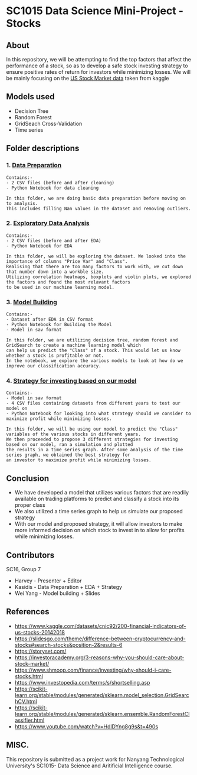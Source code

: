 # SC1015 Data Science Mini-Project - Stocks

## About
In this repository, we will be attempting to find the top factors that affect the performance of a stock, so as to develop a safe stock investing strategy to ensure positive rates of return for investors while minimizing losses. We will be mainly focusing on the [US Stock Market data](https://www.kaggle.com/datasets/cnic92/200-financial-indicators-of-us-stocks-20142018) taken from kaggle

## Models used
- Decision Tree
- Random Forest
- GridSeach Cross-Validation
- Time series

## Folder descriptions

### 1. [Data Preparation](https://github.com/weicocogoat/SC1015-Mini-Project/tree/master/1%20data%20preparation)

    Contains:- 
    - 2 CSV files (before and after cleaning)
    - Python Notebook for data cleaning
    
    In this folder, we are doing basic data preparation before moving on to analysis. 
    This includes filling Nan values in the dataset and removing outliers.
   
### 2. [Exploratory Data Analysis](https://github.com/weicocogoat/SC1015-Mini-Project/tree/master/2%20EDA)

    Contains:-
    - 2 CSV files (before and after EDA)
    - Python Notebook for EDA
    
    In this folder, we will be exploring the dataset. We looked into the importance of columns "Price Var" and "Class". 
    Realising that there are too many factors to work with, we cut down that number down into a workble size.
    Utilizing correlation heatmaps, boxplots and violin plots, we explored the factors and found the most relavant factors
    to be used in our machine learning model.
  
### 3. [Model Building](https://github.com/weicocogoat/SC1015-Mini-Project/tree/master/3%20ML)

    Contains:-
    - Dataset after EDA in CSV format
    - Python Notebook for Building the Model
    - Model in sav format
    
    In this folder, we are utilizing decision tree, random forest and GridSearch to create a machine learning model which
    can help us predict the "Class" of a stock. This would let us know whether a stock is profitable or not.
    In the notebook, we explore the various models to look at how do we improve our classification accuracy.
    
### 4. [Strategy for investing based on our model](https://github.com/weicocogoat/SC1015-Mini-Project/tree/master/4%20strategy)
    
    Contains:-
    - Model in sav format
    - 4 CSV files containing datasets from different years to test our model on
    - Python Notebook for looking into what strategy should we consider to maximize profit while minimizing losses.
    
    In this folder, we will be using our model to predict the "Class" variables of the various stocks in different years.
    We then proceeded to propose 3 different strategies for investing based on our model, ran a simulation and plotted 
    the results in a time series graph. After some analysis of the time series graph, we obtained the best strategy for 
    an investor to maximize profit while minimizing losses.

## Conclusion
- We have developed a model that utilizes various factors that are readily available on trading platforms to predict and classify a stock into its proper class
- We also utilized a time series graph to help us simulate our proposed strategy
- With our model and proposed strategy, it will allow investors to make more informed decision on which stock to invest in to allow for profits while minimizing losses.
    
## Contributors
SC16, Group 7
- Harvey - Presenter + Editor
- Kasidis - Data Preparation + EDA + Strategy
- Wei Yang - Model building + Slides

## References
- <https://www.kaggle.com/datasets/cnic92/200-financial-indicators-of-us-stocks-20142018>
- <https://slidesgo.com/theme/difference-between-cryptocurrency-and-stocks#search-stocks&position-2&results-6>
- <https://storyset.com/>
- <https://investoracademy.org/3-reasons-why-you-should-care-about-stock-market/>
- <https://www.shmoop.com/finance/investing/why-should-i-care-stocks.html>
- <https://www.investopedia.com/terms/s/shortselling.asp>
- <https://scikit-learn.org/stable/modules/generated/sklearn.model_selection.GridSearchCV.html>
- <https://scikit-learn.org/stable/modules/generated/sklearn.ensemble.RandomForestClassifier.html>
- <https://www.youtube.com/watch?v=HdlDYng8g9s&t=490s>

## MISC.
This repository is submitted as a project work for Nanyang Technological University's SC1015- Data Science and Aritificial Intelligence course.
